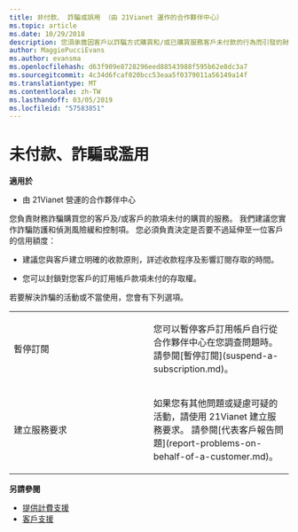 ```yaml
---
title: 非付款、 詐騙或誤用 （由 21Vianet 運作的合作夥伴中心）
ms.topic: article
ms.date: 10/29/2018
description: 您須承擔因客戶以詐騙方式購買和/或已購買服務客戶未付款的行為而引發的財務風險；因此，我們建議您實作防範詐騙與偵測風險的安全防護功能控制項。
author: MaggiePucciEvans
ms.author: evansma
ms.openlocfilehash: d63f909e8728296eed88543988f595b62e8dc3a7
ms.sourcegitcommit: 4c34d6fcaf020bcc53eaa5f0379011a56149a14f
ms.translationtype: MT
ms.contentlocale: zh-TW
ms.lasthandoff: 03/05/2019
ms.locfileid: "57583851"
---
```

# <a name="non-payment-fraud-or-misuse"></a>未付款、詐騙或濫用

**適用於**

-   由 21Vianet 營運的合作夥伴中心

您負責財務詐騙購買您的客戶及/或客戶的款項未付的購買的服務。 我們建議您實作詐騙防護和偵測風險緩和控制項。 您必須負責決定是否要不過延伸至一位客戶的信用額度：

-   建議您與客戶建立明確的收款原則，詳述收款程序及影響訂閱存取的時間。

-   您可以封鎖對您客戶的訂用帳戶款項未付的存取權。


若要解決詐騙的活動或不當使用，您會有下列選項。

<table>
<colgroup>
<col width="50%" />
<col width="50%" />
</colgroup>
<tbody>
<tr class="odd">
<td>暫停訂閱</td>
<td><p>您可以暫停客戶訂用帳戶自行從合作夥伴中心在您調查問題時。 請參閱[暫停訂閱](suspend-a-subscription.md)。</p></td>
</tr>
<tr class="even">
<td>建立服務要求</td>
<td><p>如果您有其他問題或疑慮可疑的活動，請使用 21Vianet 建立服務要求。 請參閱[代表客戶報告問題](report-problems-on-behalf-of-a-customer.md)。</p></td>
</tr>
</tbody>
</table>

**另請參閱**

-   [提供計費支援](provide-billing-support.md)
-   [客戶支援](customer-support.md) 

 




